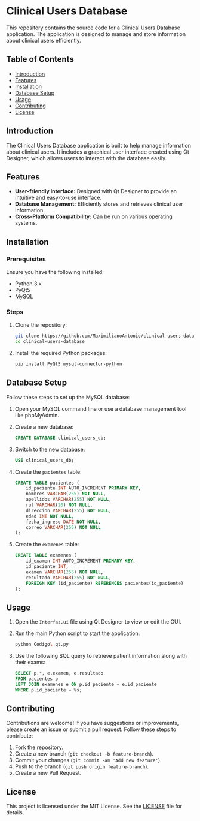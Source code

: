

# Clinical Users Database

This repository contains the source code for a Clinical Users Database application. The application is designed to manage and store information about clinical users efficiently.

## Table of Contents

- [Introduction](#introduction)
- [Features](#features)
- [Installation](#installation)
- [Database Setup](#database-setup)
- [Usage](#usage)
- [Contributing](#contributing)
- [License](#license)

## Introduction

The Clinical Users Database application is built to help manage information about clinical users. It includes a graphical user interface created using Qt Designer, which allows users to interact with the database easily.

## Features

- **User-friendly Interface:** Designed with Qt Designer to provide an intuitive and easy-to-use interface.
- **Database Management:** Efficiently stores and retrieves clinical user information.
- **Cross-Platform Compatibility:** Can be run on various operating systems.

## Installation

### Prerequisites

Ensure you have the following installed:

- Python 3.x
- PyQt5
- MySQL

### Steps

1. Clone the repository:

   ```sh
   git clone https://github.com/MaximilianoAntonio/clinical-users-database.git
   cd clinical-users-database
   ```

2. Install the required Python packages:

   ```sh
   pip install PyQt5 mysql-connector-python
   ```

## Database Setup

Follow these steps to set up the MySQL database:

1. Open your MySQL command line or use a database management tool like phpMyAdmin.

2. Create a new database:

   ```sql
   CREATE DATABASE clinical_users_db;
   ```

3. Switch to the new database:

   ```sql
   USE clinical_users_db;
   ```

4. Create the `pacientes` table:

   ```sql
   CREATE TABLE pacientes (
       id_paciente INT AUTO_INCREMENT PRIMARY KEY,
       nombres VARCHAR(255) NOT NULL,
       apellidos VARCHAR(255) NOT NULL,
       rut VARCHAR(20) NOT NULL,
       direccion VARCHAR(255) NOT NULL,
       edad INT NOT NULL,
       fecha_ingreso DATE NOT NULL,
       correo VARCHAR(255) NOT NULL
   );
   ```

5. Create the `examenes` table:

   ```sql
   CREATE TABLE examenes (
       id_examen INT AUTO_INCREMENT PRIMARY KEY,
       id_paciente INT,
       examen VARCHAR(255) NOT NULL,
       resultado VARCHAR(255) NOT NULL,
       FOREIGN KEY (id_paciente) REFERENCES pacientes(id_paciente)
   );
   ```

## Usage

1. Open the `Interfaz.ui` file using Qt Designer to view or edit the GUI.

2. Run the main Python script to start the application:

   ```sh
   python Codigo\ qt.py
   ```

3. Use the following SQL query to retrieve patient information along with their exams:

   ```sql
   SELECT p.*, e.examen, e.resultado
   FROM pacientes p
   LEFT JOIN examenes e ON p.id_paciente = e.id_paciente
   WHERE p.id_paciente = %s;
   ```

## Contributing

Contributions are welcome! If you have suggestions or improvements, please create an issue or submit a pull request. Follow these steps to contribute:

1. Fork the repository.
2. Create a new branch (`git checkout -b feature-branch`).
3. Commit your changes (`git commit -am 'Add new feature'`).
4. Push to the branch (`git push origin feature-branch`).
5. Create a new Pull Request.

## License

This project is licensed under the MIT License. See the [LICENSE](LICENSE) file for details.
